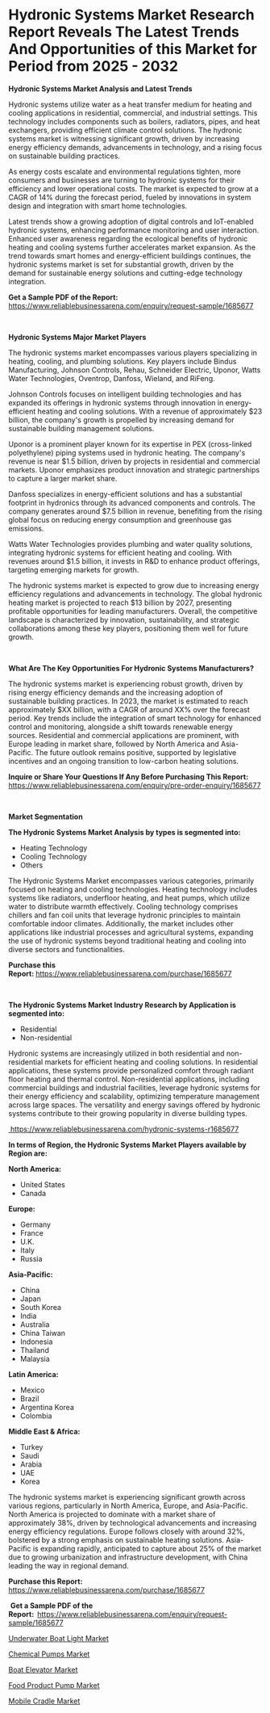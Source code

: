 <p><h1>Hydronic Systems Market Research Report Reveals The Latest Trends And Opportunities of this Market for Period from 2025 - 2032</h1></p><p><strong>Hydronic Systems Market Analysis and Latest Trends</strong></p>
<p><p>Hydronic systems utilize water as a heat transfer medium for heating and cooling applications in residential, commercial, and industrial settings. This technology includes components such as boilers, radiators, pipes, and heat exchangers, providing efficient climate control solutions. The hydronic systems market is witnessing significant growth, driven by increasing energy efficiency demands, advancements in technology, and a rising focus on sustainable building practices. </p><p>As energy costs escalate and environmental regulations tighten, more consumers and businesses are turning to hydronic systems for their efficiency and lower operational costs. The market is expected to grow at a CAGR of 14% during the forecast period, fueled by innovations in system design and integration with smart home technologies. </p><p>Latest trends show a growing adoption of digital controls and IoT-enabled hydronic systems, enhancing performance monitoring and user interaction. Enhanced user awareness regarding the ecological benefits of hydronic heating and cooling systems further accelerates market expansion. As the trend towards smart homes and energy-efficient buildings continues, the hydronic systems market is set for substantial growth, driven by the demand for sustainable energy solutions and cutting-edge technology integration.</p></p>
<p><strong>Get a Sample PDF of the Report:&nbsp;</strong> <a href="https://www.reliablebusinessarena.com/enquiry/request-sample/1685677?utm_campaign=2209&utm_medium=2&utm_source=Github&utm_content=ia&utm_term=10042025&utm_id=hydronic-systems">https://www.reliablebusinessarena.com/enquiry/request-sample/1685677</a></p>
<p>&nbsp;</p>
<p><strong>Hydronic Systems Major Market Players</strong></p>
<p><p>The hydronic systems market encompasses various players specializing in heating, cooling, and plumbing solutions. Key players include Bindus Manufacturing, Johnson Controls, Rehau, Schneider Electric, Uponor, Watts Water Technologies, Oventrop, Danfoss, Wieland, and RiFeng. </p><p>Johnson Controls focuses on intelligent building technologies and has expanded its offerings in hydronic systems through innovation in energy-efficient heating and cooling solutions. With a revenue of approximately $23 billion, the company's growth is propelled by increasing demand for sustainable building management solutions.</p><p>Uponor is a prominent player known for its expertise in PEX (cross-linked polyethylene) piping systems used in hydronic heating. The company's revenue is near $1.5 billion, driven by projects in residential and commercial markets. Uponor emphasizes product innovation and strategic partnerships to capture a larger market share.</p><p>Danfoss specializes in energy-efficient solutions and has a substantial footprint in hydronics through its advanced components and controls. The company generates around $7.5 billion in revenue, benefiting from the rising global focus on reducing energy consumption and greenhouse gas emissions.</p><p>Watts Water Technologies provides plumbing and water quality solutions, integrating hydronic systems for efficient heating and cooling. With revenues around $1.5 billion, it invests in R&D to enhance product offerings, targeting emerging markets for growth.</p><p>The hydronic systems market is expected to grow due to increasing energy efficiency regulations and advancements in technology. The global hydronic heating market is projected to reach $13 billion by 2027, presenting profitable opportunities for leading manufacturers. Overall, the competitive landscape is characterized by innovation, sustainability, and strategic collaborations among these key players, positioning them well for future growth.</p></p>
<p>&nbsp;</p>
<p><strong>What Are The Key Opportunities For Hydronic Systems Manufacturers?</strong></p>
<p><p>The hydronic systems market is experiencing robust growth, driven by rising energy efficiency demands and the increasing adoption of sustainable building practices. In 2023, the market is estimated to reach approximately $XX billion, with a CAGR of around XX% over the forecast period. Key trends include the integration of smart technology for enhanced control and monitoring, alongside a shift towards renewable energy sources. Residential and commercial applications are prominent, with Europe leading in market share, followed by North America and Asia-Pacific. The future outlook remains positive, supported by legislative incentives and an ongoing transition to low-carbon heating solutions.</p></p>
<p><strong>Inquire or Share Your Questions If Any Before Purchasing This Report:</strong> <a href="https://www.reliablebusinessarena.com/enquiry/pre-order-enquiry/1685677?utm_campaign=2209&utm_medium=2&utm_source=Github&utm_content=ia&utm_term=10042025&utm_id=hydronic-systems">https://www.reliablebusinessarena.com/enquiry/pre-order-enquiry/1685677</a></p>
<p>&nbsp;</p>
<p><strong>Market Segmentation</strong></p>
<p><strong>The Hydronic Systems Market Analysis by types is segmented into:</strong></p>
<p><ul><li>Heating Technology</li><li>Cooling Technology</li><li>Others</li></ul></p>
<p><p>The Hydronic Systems Market encompasses various categories, primarily focused on heating and cooling technologies. Heating technology includes systems like radiators, underfloor heating, and heat pumps, which utilize water to distribute warmth effectively. Cooling technology comprises chillers and fan coil units that leverage hydronic principles to maintain comfortable indoor climates. Additionally, the market includes other applications like industrial processes and agricultural systems, expanding the use of hydronic systems beyond traditional heating and cooling into diverse sectors and functionalities.</p></p>
<p><strong>Purchase this Report:&nbsp;</strong><a href="https://www.reliablebusinessarena.com/purchase/1685677?utm_campaign=2209&utm_medium=2&utm_source=Github&utm_content=ia&utm_term=10042025&utm_id=hydronic-systems">https://www.reliablebusinessarena.com/purchase/1685677</a></p>
<p>&nbsp;</p>
<p><strong>The Hydronic Systems Market Industry Research by Application is segmented into:</strong></p>
<p><ul><li>Residential</li><li>Non-residential</li></ul></p>
<p><p>Hydronic systems are increasingly utilized in both residential and non-residential markets for efficient heating and cooling solutions. In residential applications, these systems provide personalized comfort through radiant floor heating and thermal control. Non-residential applications, including commercial buildings and industrial facilities, leverage hydronic systems for their energy efficiency and scalability, optimizing temperature management across large spaces. The versatility and energy savings offered by hydronic systems contribute to their growing popularity in diverse building types.</p></p>
<p><a href="https://www.reliablebusinessarena.com/hydronic-systems-r1685677?utm_campaign=2209&utm_medium=2&utm_source=Github&utm_content=ia&utm_term=10042025&utm_id=hydronic-systems">&nbsp;https://www.reliablebusinessarena.com/hydronic-systems-r1685677</a></p>
<p><strong>In terms of Region, the Hydronic Systems Market Players available by Region are:</strong></p>
<p>
    <p> <strong> North America: </strong>
        <ul>
            <li>United States</li>
            <li>Canada</li>
        </ul>
        </p> 
    <p> <strong> Europe: </strong>
        <ul>
            <li>Germany</li>
            <li>France</li>
            <li>U.K.</li>
            <li>Italy</li>
            <li>Russia</li>
        </ul>
        </p> 
    <p> <strong> Asia-Pacific: </strong>
        <ul>
            <li>China</li>
            <li>Japan</li>
            <li>South Korea</li>
            <li>India</li>
            <li>Australia</li>
            <li>China Taiwan</li>
            <li>Indonesia</li>
            <li>Thailand</li>
            <li>Malaysia</li>
        </ul>
        </p> 
    <p> <strong> Latin America: </strong>
        <ul>
            <li>Mexico</li>
            <li>Brazil</li>
            <li>Argentina Korea</li>
            <li>Colombia</li>
        </ul>
        </p> 
    <p> <strong> Middle East & Africa: </strong>
        <ul>
            <li>Turkey</li>
            <li>Saudi</li>
            <li>Arabia</li>
            <li>UAE</li>
            <li>Korea</li>
        </ul>
    </p>
    </p>
<p><p>The hydronic systems market is experiencing significant growth across various regions, particularly in North America, Europe, and Asia-Pacific. North America is projected to dominate with a market share of approximately 38%, driven by technological advancements and increasing energy efficiency regulations. Europe follows closely with around 32%, bolstered by a strong emphasis on sustainable heating solutions. Asia-Pacific is expanding rapidly, anticipated to capture about 25% of the market due to growing urbanization and infrastructure development, with China leading the way in regional demand.</p></p>
<p><strong>Purchase this Report: </strong><a href="https://www.reliablebusinessarena.com/purchase/1685677?utm_campaign=2209&utm_medium=2&utm_source=Github&utm_content=ia&utm_term=10042025&utm_id=hydronic-systems">https://www.reliablebusinessarena.com/purchase/1685677</a></p>
<p>&nbsp;<strong>Get a Sample PDF of the Report:&nbsp;&nbsp;</strong><a href="https://www.reliablebusinessarena.com/enquiry/request-sample/1685677?utm_campaign=2209&utm_medium=2&utm_source=Github&utm_content=ia&utm_term=10042025&utm_id=hydronic-systems">https://www.reliablebusinessarena.com/enquiry/request-sample/1685677</a></p>
<p><strong></strong></p>
<p><p><a href="https://github.com/MonroeBullock54/Market-Research-Report-List-2/blob/main/underwater-boat-light-market.md?utm_campaign=2209&utm_medium=2&utm_source=Github&utm_content=ia&utm_term=10042025&utm_id=hydronic-systems">Underwater Boat Light Market</a></p><p><a href="https://github.com/donnettaletizia/Market-Research-Report-List-1/blob/main/chemical-pumps-market.md?utm_campaign=2209&utm_medium=2&utm_source=Github&utm_content=ia&utm_term=10042025&utm_id=hydronic-systems">Chemical Pumps Market</a></p><p><a href="https://github.com/shondapmbau/Market-Research-Report-List-1/blob/main/boat-elevator-market.md?utm_campaign=2209&utm_medium=2&utm_source=Github&utm_content=ia&utm_term=10042025&utm_id=hydronic-systems">Boat Elevator Market</a></p><p><a href="https://github.com/viipposahko25/Market-Research-Report-List-1/blob/main/food-product-pump-market.md?utm_campaign=2209&utm_medium=2&utm_source=Github&utm_content=ia&utm_term=10042025&utm_id=hydronic-systems">Food Product Pump Market</a></p><p><a href="https://github.com/skerretflossie9297/Market-Research-Report-List-1/blob/main/mobile-cradle-market.md?utm_campaign=2209&utm_medium=2&utm_source=Github&utm_content=ia&utm_term=10042025&utm_id=hydronic-systems">Mobile Cradle Market</a></p></p>